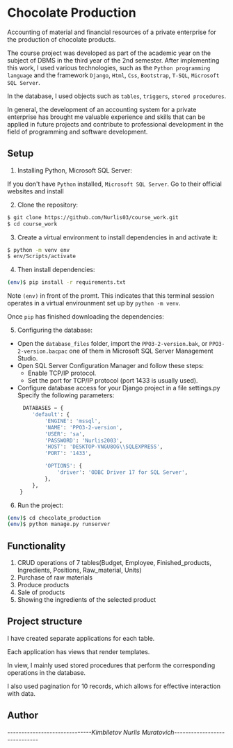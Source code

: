 # Chocolate Production
Accounting of material and financial resources of a private enterprise for the production of chocolate products.

The course project was developed as part of the academic year on the subject of DBMS in the third year of the 2nd semester. After implementing this work, I used various technologies, such as the `Python programming language` and the framework `Django`, `Html`, `Css`, `Bootstrap`, `T-SQL`, `Microsoft SQL Server`. 

In the database, I used objects such as `tables`, `triggers`, `stored procedures`. 

In general, the development of an accounting system for a private enterprise has brought me valuable experience and skills that can be applied in future projects and contribute to professional development in the field of programming and software development.

## Setup

1. Installing Python, Microsoft SQL Server: 

If you don't have `Python` installed, `Microsoft SQL Server`. 
Go to their official websites and install

2. Clone the repository:

```sh
$ git clone https://github.com/Nurlis03/course_work.git
$ cd course_work
```

3. Create a virtual environment to install dependencies in and activate it:

```sh
$ python -m venv env
$ env/Scripts/activate
```

4. Then install dependencies:

```sh
(env)$ pip install -r requirements.txt
```

Note `(env)` in front of the promt. This indicates that this terminal
session operates in a virtual envirounment set up  by `python -m venv`.

Once `pip` has finished downloading the dependencies:

5. Configuring the database:

- Open the `database_files` folder, import the `PPO3-2-version.bak`, or `PPO3-2-version.bacpac` one of them in Microsoft SQL Server Management Studio.
- Open  SQL Server Configuration Manager and follow these steps:
    - Enable TCP/IP protocol.
    - Set the port for TCP/IP protocol (port 1433 is usually used).
- Configure database access for your Django project in a file settings.py
  Specify the following parameters:
```python
     DATABASES = {
        'default': {
            'ENGINE': 'mssql',
            'NAME': 'PPO3-2-version',
            'USER': 'sa',
            'PASSWORD': 'Nurlis2003',
            'HOST': 'DESKTOP-VNGU8OG\\SQLEXPRESS',
            'PORT': '1433',

            'OPTIONS': {
                'driver': 'ODBC Driver 17 for SQL Server',
            },
        },
    }
 ```

6. Run the project:

```sh
(env)$ cd chocolate_production
(env)$ python manage.py runserver
```

## Functionality
1. CRUD operations of 7 tables(Budget, Employee, Finished_products, Ingredients, Positions, Raw_material, Units)
2. Purchase of raw materials
3. Produce products
4. Sale of products
5. Showing the ingredients of the selected product

## Project structure
I have created separate applications for each table.

Each application has views that render templates. 

In view, I mainly used stored procedures that perform the corresponding operations in the database. 

I also used pagination for 10 records, which allows for effective interaction with data.

## Author 

**------------------------------Kimbiletov Nurlis Muratovich*-----------------------------*
